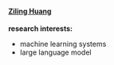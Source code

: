 #### [Ziling Huang](https://github.com/youxingling)

**research interests:**
- machine learning systems
- large language model
